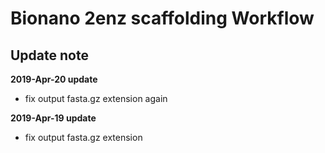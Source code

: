 # Bionano 2enz scaffolding Workflow
## Update note

**2019-Apr-20 update**
- fix output fasta.gz extension again

**2019-Apr-19 update**
- fix output fasta.gz extension
